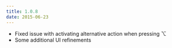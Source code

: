 ```yaml
---
title: 1.0.8
date: 2015-06-23
---
```


- Fixed issue with activating alternative action when pressing ⌥
- Some additional UI refinements

